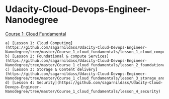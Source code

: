 # Udacity-Cloud-Devops-Engineer-Nanodegree

[Course 1: Cloud Fundamental](Course_1_cloud_fundamentals)

    a) [Lesson 1: Cloud Computing](https://github.com/sagarnildass/Udacity-Cloud-Devops-Engineer-Nanodegree/tree/master/Course_1_cloud_fundamentals/lesson_1_cloud_computing)
    b) [Lesson 2: Foundational & compute Services](https://github.com/sagarnildass/Udacity-Cloud-Devops-Engineer-Nanodegree/tree/master/Course_1_cloud_fundamentals/lesson_2_foundational_and_compute_services)
    c) [Lesson 3: Storage & Content delivery](https://github.com/sagarnildass/Udacity-Cloud-Devops-Engineer-Nanodegree/tree/master/Course_1_cloud_fundamentals/lesson_3_storage_and_content_delivery)
    d) [Lesson 4: Security](https://github.com/sagarnildass/Udacity-Cloud-Devops-Engineer-Nanodegree/tree/master/Course_1_cloud_fundamentals/lesson_4_security)
